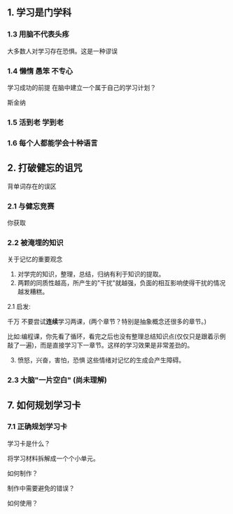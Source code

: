 ## 1. 学习是门学科

### 1.3 用脑不代表头疼

大多数人对学习存在恐惧。这是一种谬误

### 1.4 懒惰 愚笨 不专心

学习成功的前提  在脑中建立一个属于自己的学习计划？

斯金纳  

### 1.5 活到老 学到老

### 1.6 每个人都能学会十种语言



## 2. 打破健忘的诅咒

背单词存在的误区



### 2.1 与健忘竞赛

你获取



### 2.2 被淹埋的知识

关于记忆的重要观念

1.  对学完的知识，整理，总结，归纳有利于知识的提取。
2.  两颗的同质性越高，所产生的"干扰"就越强，负面的相互影响使得干扰的情况越发糟糕。

2.1 启发:

千万 不要尝试**连续**学习两课，(两个章节？特别是抽象概念还很多的章节。)

比如:编程课，你先看了循环，看完之后也没有整理总结知识点(仅仅只是跟着示例敲了一遍)，而是直接学习下一章节。这样的学习效果是非常差劲的。

3.  愤怒，兴奋，害怕，恐惧 这些情绪对记忆的生成会产生障碍。



### 2.3 大脑"一片空白" (尚未理解)







## 7. 如何规划学习卡

### 7.1 正确规划学习卡

学习卡是什么？

将学习材料拆解成一个个小单元。

如何制作？

制作中需要避免的错误？



如何使用？